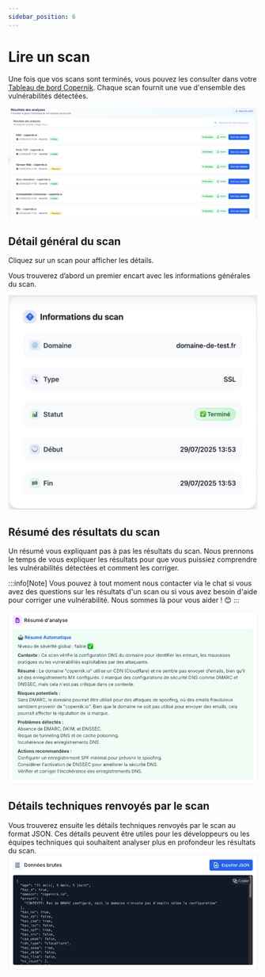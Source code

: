 ```yaml
---
sidebar_position: 6
---
```


# Lire un scan

Une fois que vos scans sont terminés, vous pouvez les consulter dans votre [Tableau de bord Copernik](https://beta.copernik.io/app/scans/result). Chaque scan fournit une vue d'ensemble des vulnérabilités détectées.

![Résultats des scans](/img/copernik-scans-list.png)

## Détail général du scan
Cliquez sur un scan pour afficher les détails.

Vous trouverez d’abord un premier encart avec les informations générales du scan.

![Informations générales du scan](/img/copernik-scan-info.png)

## Résumé des résultats du scan
Un résumé vous expliquant pas à pas les résultats du scan. Nous prennons le temps de vous expliquer les résultats pour que vous puissiez comprendre les vulnérabilités détectées et comment les corriger.

:::info[Note]
Vous pouvez à tout moment nous contacter via le chat si vous avez des questions sur les résultats d'un scan ou si vous avez besoin d'aide pour corriger une vulnérabilité. Nous sommes là pour vous aider ! 😊
:::

![Résumé des résultats du scan](/img/copernik-scan-summary.png)

## Détails techniques renvoyés par le scan
Vous trouverez ensuite les détails techniques renvoyés par le scan au format JSON. Ces détails peuvent être utiles pour les développeurs ou les équipes techniques qui souhaitent analyser plus en profondeur les résultats du scan.
![Détails techniques du scan](/img/copernik-scan-raw.png)